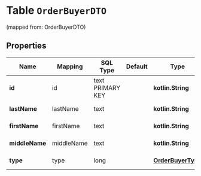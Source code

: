 
# Table `OrderBuyerDTO`
(mapped from: OrderBuyerDTO)

## Properties
Name | Mapping | SQL Type | Default | Type | Description | Notes
---- | ------- | -------- | ------- | ---- | ----------- | -----
**id** | id | text PRIMARY KEY |  | **kotlin.String** | Идентификатор покупателя. |  [optional]
**lastName** | lastName | text |  | **kotlin.String** | Фамилия покупателя. |  [optional]
**firstName** | firstName | text |  | **kotlin.String** | Имя покупателя. |  [optional]
**middleName** | middleName | text |  | **kotlin.String** | Отчество покупателя. |  [optional]
**type** | type | long |  | [**OrderBuyerType**](OrderBuyerType.md) |  |  [optional] [foreignkey]







